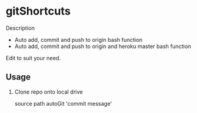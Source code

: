 # gitShortcuts
Description
* Auto add, commit and push to origin bash function
* Auto add, commit and push to origin and heroku master bash function

Edit to suit your need.

Usage
---
1. Clone repo onto local drive

    source path
    autoGit 'commit message'
